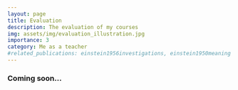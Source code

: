 ```yaml
---
layout: page
title: Evaluation
description: The evaluation of my courses
img: assets/img/evaluation_illustration.jpg
importance: 3
category: Me as a teacher
#related_publications: einstein1956investigations, einstein1950meaning
---
```



### Coming soon...